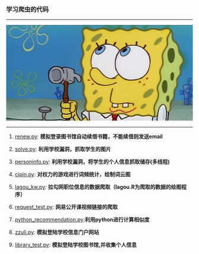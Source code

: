 ### 学习爬虫的代码
***************************************************************************************
![img](ss.jpg)
***************************************************************************************
1. [renew.py](/renew.py): **模拟登录图书馆自动续借书籍，不能续借则发送email**
2. [solve.py](/solve.py): **利用学校漏洞，抓取学生的图片**
3. [personinfo.py](/personinfo.py): **利用学校漏洞，将学生的个人信息抓取储存(多线程)**

4. [cipin.py](/cipin.py): **对权力的游戏进行词频统计，绘制词云图**

5. [lagou_kw.py](/lagou_kw.py): **拉勾网职位信息的数据爬取（lagou.R为爬取的数据的绘图程序）**

6. [request_test.py](/requests_test.py): **网易公开课视频链接的爬取**

7. [python_recommendation.py](/python_recommendation.py):**利用python进行计算相似度**

8. [zzuli.py](/zzuli.py): **模拟登陆学校信息门户网站**

9. [library_test.py](/library_test.py): **模拟登陆学校图书馆,并收集个人信息**



